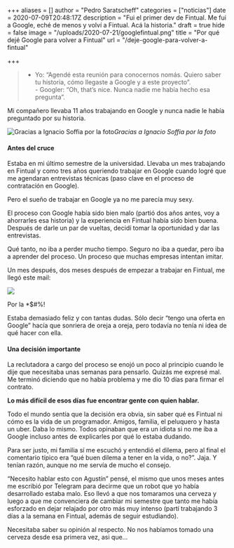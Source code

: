 +++
aliases = []
author = "Pedro Saratscheff"
categories = ["noticias"]
date = 2020-07-09T20:48:17Z
description = "Fui el primer dev de Fintual. Me fui a Google, eché de menos y volví a Fintual. Acá la historia."
draft = true
hide = false
image = "/uploads/2020-07-21/googlefintual.png"
title = "Por qué dejé Google para volver a Fintual"
url = "/deje-google-para-volver-a-fintual"

+++
> * Yo: “Agendé esta reunión para conocernos nomás. Quiero saber tu historia, cómo llegaste a Google y a este proyecto”.  
>   \- Googler: “Oh, that’s nice. Nunca nadie me había hecho esa pregunta”.

Mi compañero llevaba 11 años trabajando en Google y nunca nadie le había preguntado por su historia.

![Gracias a Ignacio Soffia por la foto](/uploads/2020-07-21/googlefintual.png)_Gracias a Ignacio Soffia por la foto_

#### Antes del cruce

Estaba en mi último semestre de la universidad. Llevaba un mes trabajando en Fintual y como tres años queriendo trabajar en Google cuando logré que me agendaran entrevistas técnicas (paso clave en el proceso de contratación en Google). 

Pero el sueño de trabajar en Google ya no me parecía muy sexy.

El proceso con Google había sido bien malo (partió dos años antes, voy a ahorrarles esa historia) y la experiencia en Fintual había sido bien buena. Después de darle un par de vueltas, decidí tomar la oportunidad y dar las entrevistas. 

Qué tanto, no iba a perder mucho tiempo. Seguro no iba a quedar, pero iba a aprender del proceso. Un proceso que muchas empresas intentan imitar.

Un mes después, dos meses después de empezar a trabajar en Fintual, me llegó este mail:

![](/uploads/2020-07-21/quedeengoogle.png)

Por la *$#%!

Estaba demasiado feliz y con tantas dudas. Sólo decir “tengo una oferta en Google” hacía que sonriera de oreja a oreja, pero todavía no tenía ni idea de qué hacer con ella.

#### Una decisión importante

La reclutadora a cargo del proceso se enojó un poco al principio cuando le dije que necesitaba unas semanas para pensarlo. Quizás me expresé mal. Me terminó diciendo que no había problema y me dio 10 días para firmar el contrato.

**Lo más difícil de esos días fue encontrar gente con quien hablar.** 

Todo el mundo sentía que la decisión era obvia, sin saber qué es Fintual ni cómo es la vida de un programador. Amigos, familia, el peluquero y hasta un uber. Daba lo mismo. Todos opinaban que era un idiota si no me iba a Google incluso antes de explicarles por qué lo estaba dudando.

Para ser justo, mi familia sí me escuchó y entendió el dilema, pero al final el comentario típico era “qué buen dilema a tener en la vida, o no?”. Jaja. Y tenían razón, aunque no me servía de mucho el consejo.

“Necesito hablar esto con Agustín” pensé, el mismo que unos meses antes me escribió por Telegram para decirme que un robot que yo había desarrollado estaba malo. Eso llevó a que nos tomaramos una cerveza y luego a que me convenciera de cambiar mi semestre que tanto me había esforzado en dejar relajado por otro más muy intenso (partí trabajando 3 días a la semana en Fintual, además de seguir estudiando).

Necesitaba saber su opinión al respecto. No nos habíamos tomado una cerveza desde esa primera vez, asi que…